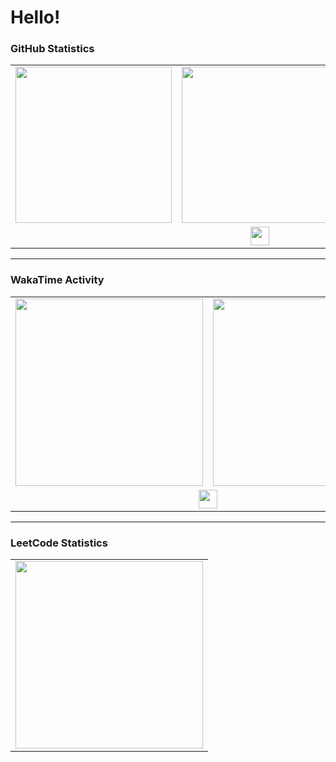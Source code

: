# Hello!

### GitHub Statistics

<div align="center">
    <table>
        <tr>
            <td>
                <a href="https://github.com/anuraghazra/github-readme-stats">
                    <img src="https://github-readme-stats-5w5otha6c-notfish232.vercel.app/api?username=NotFish232&theme=onedark" height="250">
                </a>
            </td>
            <td>
                <a href="https://github.com/DenverCoder1/github-readme-streak-stats">
                    <img src="https://streak-stats.demolab.com/?user=notfish232&theme=dark" height="250">
                </a>
            </td>
            <td>
                <a href="https://github.com/anuraghazra/github-readme-stats">
                    <img src="https://github-readme-stats-5w5otha6c-notfish232.vercel.app/api/top-langs?username=NotFish232&langs_count=6&hide=jupyter%20notebook&theme=onedark&layout=compact" height="250">
                </a>
            </td>
        </tr>
        <tr>
            <td colspan="3" align="center">
                <a href="https://github.com/antonkomarev/github-profile-views-counter">
                    <img src="https://komarev.com/ghpvc/?username=NotFish232&style=flat-square" height="30">
                </a>
            </td>
        </tr>
    </table>
</div>

---

### WakaTime Activity

<div align="center">
    <table>
        <tr>
            <td>
                <img src="https://wakatime.com/share/@NotFish/14655ed7-35ab-4cde-8a0c-e9bf7ea7d850.svg" height="300">
            </td>
            <td>
                <img src="https://wakatime.com/share/@NotFish/1eac247f-3159-447e-9561-228788a76a27.svg" height="300">
            </td>
        </tr>
        <tr>
            <td colspan="2" align="center">
                <a href="https://wakatime.com/@018e633f-6db1-4557-84e5-f5a933f3bb2b">
                    <img src="https://wakatime.com/badge/user/018e633f-6db1-4557-84e5-f5a933f3bb2b.svg" height="30">
                </a>
            </td>
        </tr>
    </table>
</div>

---

### LeetCode Statistics

<div align="center">
    <table>
        <tr>
            <td>
                <a href="https://github.com/JacobLinCool/LeetCode-Stats-Card">
                    <img src="https://leetcard.jacoblin.cool/notfish255?ext=heatmap" height="300">
                </a>
            </td>
        </tr>
    </table>
</div>
